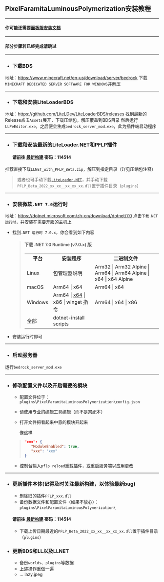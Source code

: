 ## PixelFaramitaLuminousPolymerization安装教程
---
#### 你可能还需要[面板服安装文档][def]
---
#### 部分步骤若已经完成请跳过
---
- ### 下载BDS
地址：https://www.minecraft.net/en-us/download/server/bedrock
下载`MINECRAFT DEDICATED SERVER SOFTWARE FOR WINDOWS`并解压

---
- ### 下载和安装LiteLoaderBDS
地址：https://github.com/LiteLDev/LiteLoaderBDS/releases
找到最新的Release点击`Assets`展开，下载压缩包，解压覆盖到BDS目录
然后运行`LLPeEditor.exe`，之后便会生成`bedrock_server_mod.exe`，此为插件端启动程序

---
- ### 下载和安装最新的LiteLoader.NET和PFLP插件
    #### 请前往 [最新构建](https://gxh.lanzoum.com/b03v3gxbi)  密码：114514
推荐直接下载`LLNET_with_PFLP_Beta.zip`，解压到指定目录（详见压缩包注释）
>或者也可手动下载[`LiteLoader.NET`](https://github.com/LiteLDev/LiteLoader.NET)，并手动下载`PFLP_Beta_2022_xx_xx__xx_xx_xx.dll`置于插件目录（`plugins`）
---
- ### 安装微软`.NET 7.0`运行时
地址：https://dotnet.microsoft.com/zh-cn/download/dotnet/7.0
点击`下载.NET运行时`，并安装在需要开服的主机上
 - 找到`.NET 运行时 7.0.x`，你会看到如下内容
    >#### 下载 .NET 7.0 Runtime (v7.0.x) 版
    ><table>
    ><tr><th>平台</th><th>安装程序</th><th>二进制文件</th></tr>
    ><tr><td>Linux</td><td>包管理器说明</td><td>Arm32 | Arm32 Alpine | Arm64 | Arm64 Alpine | x64 | x64 Alpine</td></tr>
    ><tr><td>macOS</td><td>Arm64 | x64</td><td>Arm64 | x64</td></tr>
    ><tr><td>Windows</td><td>Arm64 | <a href="64">x64</a> | x86 | winget 指令</td><td>Arm64 | x64 | x86</td></tr>
    ><tr><td>全部</td><td>dotnet-install scripts</td><td></td></tr>
    ></table>
  - 安装运行时即可

---
- ### 启动服务器
运行`bedrock_server_mod.exe`

---
- ### 修改配置文件以及开启需要的模块
    - 配置文件位于：`plugins\PixelFaramitaLuminousPolymerization\config.json`
    - 请使用专业的编辑工具编辑（而不是祭祀本）

    - 打开文件把看起来中意的模块开起来

        像这样
    >``` json
    >"xxx": {
    >    "ModuleEnabled": true,
    >    "xxx": "xxx"
    >}
    >```

    - 控制台输入`pflp reload`重载插件，或重启服务端以应用更改

---
- ### 更新插件本体(记得及时关注最新构建，以体验最新bug)
    - 删除旧的插件`PFLP_xxx.dll`
    - 备份数据文件和配置文件（如果不放心）：`plugins\PixelFaramitaLuminousPolymerization\`
    #### 请前往 [最新构建](https://gxh.lanzoum.com/b03v3gxbi)  密码：114514
    - 下载上传日期最近的`PFLP_Beta_2022_xx_xx__xx_xx_xx.dll`置于插件目录（`plugins`）
- ### 更新BDS和LL以及LLNET
    - 备份`worlds`、`plugins`等数据
    - 上述操作重做一遍
    - ...
        lazy.jpeg


[def]: InstallGuideForPanel.md